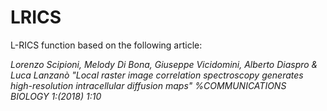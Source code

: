 # LRICS

L-RICS function based on the following article:
   
*Lorenzo Scipioni, Melody Di Bona, Giuseppe Vicidomini, Alberto Diaspro & Luca Lanzanò 
"Local raster image correlation spectroscopy generates high-resolution intracellular diffusion maps" 
%COMMUNICATIONS BIOLOGY 1:(2018) 1:10* 
